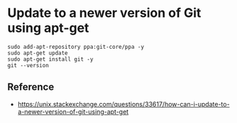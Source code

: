 # Update to a newer version of Git using apt-get

```
sudo add-apt-repository ppa:git-core/ppa -y
sudo apt-get update
sudo apt-get install git -y
git --version
```


## Reference
- https://unix.stackexchange.com/questions/33617/how-can-i-update-to-a-newer-version-of-git-using-apt-get
